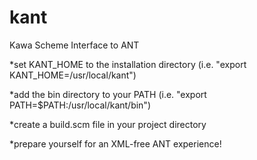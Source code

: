 kant
====

Kawa Scheme Interface to ANT

*set KANT_HOME to the installation directory (i.e. "export KANT_HOME=/usr/local/kant")

*add the bin directory to your PATH (i.e. "export PATH=$PATH:/usr/local/kant/bin")

*create a build.scm file in your project directory

*prepare yourself for an XML-free ANT experience!
